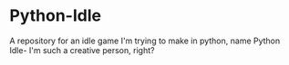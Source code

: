 # Python-Idle
A repository for an idle game I'm trying to make in python, name Python Idle- I'm such a creative person, right?
